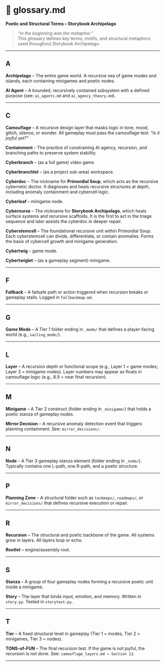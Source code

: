<!-- Save to: storybook_archipelago/glossary.md -->

# 📖 glossary.md  
**Poetic and Structural Terms – Storybook Archipelago**

> _“In the beginning was the metaphor.”_  
> This glossary defines key terms, motifs, and structural metaphors used throughout Storybook Archipelago.

---

## A

**Archipelago** – The entire game world. A recursive sea of game modes and islands, each containing minigames and poetic nodes.

**AI Agent** – A bounded, recursively contained subsystem with a defined purpose (see: `ai_agents.md` and `ai_agency_theory.md`).

---

## C

**Camouflage** – A recursive design layer that masks logic in tone, mood, glitch, silence, or wonder. All gameplay must pass the camouflage test: _“Is it joyful yet?”_

**Containment** – The practice of constraining AI agency, recursion, and branching paths to preserve system stability.

**Cyberbranch** – (as a full game) video game.

**Cyberbranchlet** – (as a project sub-area) workspace.

**Cyberdoc** – The nickname for **Primordial Soup**, which acts as the recursive cybernetic doctor. It diagnoses and heals recursive structures at depth, including anomaly containment and cybercell logic.

**Cyberleaf** – minigame node.

**Cybernurse** – The nickname for **Storybook Archipelago**, which heals surface systems and recursive scaffolds. It is the first to act in the triage sequence and later assists the cyberdoc in deeper repair.

**Cyberstemcell** – The foundational recursive unit within Primordial Soup. Each cyberstemcell can divide, differentiate, or contain anomalies. Forms the basis of cybercell growth and minigame generation.

**Cybertwig** – game mode.

**Cybertwiglet** – (as a gameplay segment) minigame.

---

## F

**Fallback** – A failsafe path or action triggered when recursion breaks or gameplay stalls. Logged in `fallbackmap.md`.

---

## G

**Game Mode** – A Tier 1 folder ending in `_mode/` that defines a player-facing world (e.g., `sailing_mode/`).

---

## L

**Layer** – A recursion depth or functional scope (e.g., Layer 1 = game modes; Layer 3 = minigame nodes). Layer numbers may appear as floats in camouflage logic (e.g., 8.9 = near final recursion).

---

## M

**Minigame** – A Tier 2 construct (folder ending in `_minigame/`) that holds a poetic stanza of gameplay nodes.

**Mirror Decision** – A recursive anomaly detection event that triggers planning containment. See: `mirror_decisions/`.

---

## N

**Node** – A Tier 3 gameplay stanza element (folder ending in `_node/`). Typically contains one L-path, one R-path, and a poetic structure.

---

## P

**Planning Zone** – A structural folder such as `taskmaps/`, `roadmaps/`, or `mirror_decisions/` that defines recursive execution or repair.

---

## R

**Recursion** – The structural and poetic backbone of the game. All systems grow in layers. All layers loop or echo.

**Rootlet** – engine/assembly root.

---

## S

**Stanza** – A group of four gameplay nodes forming a recursive poetic unit inside a minigame.

**Story** – The layer that binds input, emotion, and memory. Written in `story.py`. Tested in `storytest.py`.

---

## T

**Tier** – A fixed structural level in gameplay (Tier 1 = modes, Tier 2 = minigames, Tier 3 = nodes).

**TONS-of-FUN** – The final recursion test. If the game is not joyful, the recursion is not done. See: `camouflage_layers.md → Section 13`.

---
